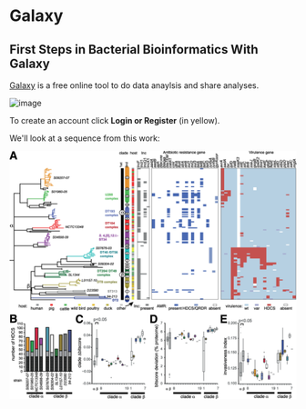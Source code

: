 # Galaxy
## First Steps in Bacterial Bioinformatics With Galaxy

[Galaxy](https://usegalaxy.org/) is a free online tool to do data anaylsis and share analyses.

<img width="1433" alt="image" src="https://user-images.githubusercontent.com/7945506/188511817-da1f7832-9504-4720-805e-5a86b647504b.png">

To create an account click **Login or Register** (in yellow).

We'll look at a sequence from this work:

![Alt Text](https://github.com/mattbawn/Galaxy/blob/main/pics/pgen.TREE.tif)

